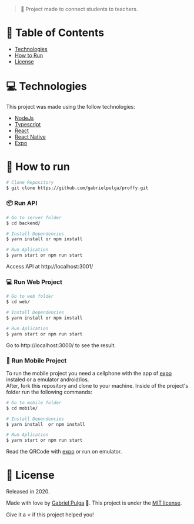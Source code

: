 > :rocket: Project made to connect students to teachers.

# :pushpin: Table of Contents

- [Technologies](#computer-technologies)
- [How to Run](#construction_worker-how-to-run)
- [License](#closed_book-license)

# :computer: Technologies

This project was made using the follow technologies:

<ul>
  <li><a href="https://nodejs.org/en/docs/">NodeJs</a></li>
  <li><a href="https://www.typescriptlang.org/">Typescript</a></li>
  <li><a href="https://pt-br.reactjs.org/">React</a></li>
  <li><a href="https://reactnative.dev/">React Native</a></li>
  <li><a href="https://expo.io/">Expo</a></li>
</ul>

# :construction_worker: How to run

```bash
# Clone Repository
$ git clone https://github.com/gabrielpulga/proffy.git
```

### 📦 Run API

```bash
# Go to server folder
$ cd backend/

# Install Dependencies
$ yarn install or npm install

# Run Aplication
$ yarn start or npm run start
```

Access API at http://localhost:3001/

### 💻 Run Web Project

```bash
# Go to web folder
$ cd web/

# Install Dependencies
$ yarn install or npm install

# Run Aplication
$ yarn start or npm run start
```

Go to http://localhost:3000/ to see the result.

### 📱 Run Mobile Project

To run the mobile project you need a cellphone with the app of [expo](https://play.google.com/store/apps/details?id=host.exp.exponent) instaled or a emulator android/ios.
<br />
After, fork this repository and clone to your machine. Inside of the project's folder run the following commands:

```bash
# Go to mobile folder
$ cd mobile/

# Install Dependencies
$ yarn install  or npm install

# Run Aplication
$ yarn start or npm run start
```

Read the QRCode with [expo](https://play.google.com/store/apps/details?id=host.exp.exponent) or run on emulator.

# :closed_book: License

Released in 2020.

Made with love by [Gabriel Pulga](https://github.com/gabrielpulga) 🚀.
This project is under the [MIT license](https://github.com/gabrielpulga/nlw2-proffy/blob/master/LICENSE).

Give it a ⭐️ if this project helped you!

